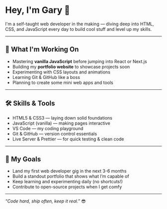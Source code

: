 # Hey, I'm Gary 👋

I'm a self-taught web developer in the making — diving deep into HTML, CSS, and JavaScript every day to build cool stuff and level up my skills.

---

## 🚀 What I'm Working On

- Mastering **vanilla JavaScript** before jumping into React or Next.js  
- Building my **portfolio website** to showcase projects soon  
- Experimenting with CSS layouts and animations  
- Learning Git & GitHub like a boss  
- Planning to create some mini web apps and tools  

---

## 🛠️ Skills & Tools

- HTML5 & CSS3 — laying down solid foundations  
- JavaScript (vanilla) — making pages interactive  
- VS Code — my coding playground  
- Git & GitHub — version control essentials  
- Live Server & Prettier — for quick testing & clean code  

---

## 🎯 My Goals

- Land my first web developer gig in the next 3-6 months  
- Build a standout portfolio that shows what I’m capable of  
- Keep learning and experimenting daily (no shortcuts!)  
- Contribute to open-source projects when I get comfy  



---

*“Code hard, ship often, keep it real.”* 😎
